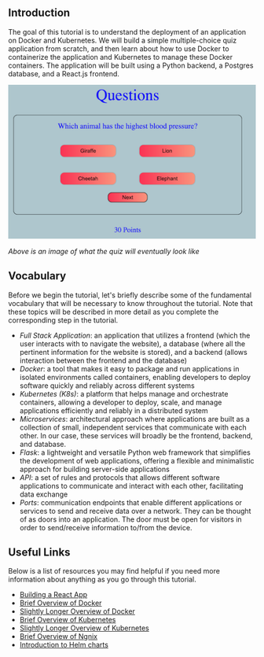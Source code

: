 ## Introduction
The goal of this tutorial is to understand the deployment of an application on Docker and Kubernetes. We will build a simple multiple-choice quiz application from scratch, and then learn about how to use Docker to containerize the application and Kubernetes to manage these Docker containers. The application will be built using a Python backend, a Postgres database, and a React.js frontend. 

![quiz_image](./images/quiz_application.png)

*Above is an image of what the quiz will eventually look like*

## Vocabulary

Before we begin the tutorial, let's briefly describe some of the fundamental vocabulary that will be necessary to know throughout the tutorial. Note that these topics will be described in more detail as you complete the corresponding step in the tutorial.  

- *Full Stack Application*: an application that utilizes a frontend (which the user interacts with to navigate the website), a database (where all the pertinent information for the website is stored), and a backend (allows interaction between the frontend and the database)
- *Docker*: a tool that makes it easy to package and run applications in isolated environments called containers, enabling developers to deploy software quickly and reliably across different systems
- *Kubernetes (K8s)*: a platform that helps manage and orchestrate containers,  allowing a developer to deploy, scale, and manage applications efficiently and reliably in a distributed system
- *Microservices*: architectural approach where applications are built as a collection of small, independent services that communicate with each other. In our case, these services will broadly be the frontend, backend, and database. 
- *Flask*: a lightweight and versatile Python web framework that simplifies the development of web applications, offering a flexible and minimalistic approach for building server-side applications
- *API*: a set of rules and protocols that allows different software applications to communicate and interact with each other, facilitating data exchange
- *Ports*: communication endpoints that enable different applications or services to send and receive data over a network. They can be thought of as doors into an application. The door must be open for visitors in order to send/receive information to/from the device. 

## Useful Links

Below is a list of resources you may find helpful if you need more information about anything as you go through this tutorial. 

- [Building a React App](https://www.freecodecamp.org/news/how-to-build-a-react-project-with-create-react-app-in-10-steps/)
- [Brief Overview of Docker](https://www.youtube.com/watch?v=gAkwW2tuIqE&ab_channel=Fireship)
- [Slightly Longer Overview of Docker](https://www.youtube.com/watch?v=eGz9DS-aIeY&ab_channel=NetworkChuck)
- [Brief Overview of Kubernetes](https://www.youtube.com/watch?v=PziYflu8cB8&ab_channel=Fireship)
- [Slightly Longer Overview of Kubernetes](https://www.youtube.com/watch?v=7bA0gTroJjw&ab_channel=NetworkChuck)
- [Brief Overview of Ngnix](https://www.youtube.com/watch?v=JKxlsvZXG7c&ab_channel=Fireship)
- [Introduction to Helm charts](https://www.youtube.com/watch?v=jUYNS90nq8U&ab_channel=DevOpsJourney)

<!-- *Below is temporarily added to make it easy to delete the folders while testing*

```bash 
cd ~
rm -rf backend
rm -rf database
rm -rf frontend
rm -rf myQuizApp
kubectl delete deployments --all 
kubectl delete svc frontend backend db 
rm backend-deployment.yaml
rm backend-service.yaml
rm db-deployment.yaml
rm db-service.yaml
rm frontend-service.yaml
rm frontend-deployment.yaml
rm k8s_single_file.yaml
rm docker-compose.yaml
``` -->
